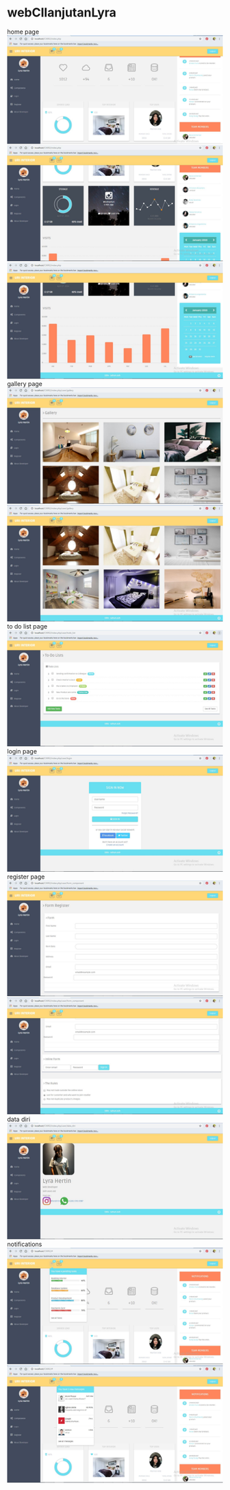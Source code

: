 # webCIlanjutanLyra
home page
![alt text](https://github.com/lyrahrtn/webCIlanjutanLyra/blob/master/1.JPG)
![alt text](https://github.com/lyrahrtn/webCIlanjutanLyra/blob/master/2.JPG)
![alt text](https://github.com/lyrahrtn/webCIlanjutanLyra/blob/master/3.JPG)
gallery page
![alt text](https://github.com/lyrahrtn/webCIlanjutanLyra/blob/master/4.JPG)
![alt text](https://github.com/lyrahrtn/webCIlanjutanLyra/blob/master/5.JPG)
to do list page
![alt text](https://github.com/lyrahrtn/webCIlanjutanLyra/blob/master/6.JPG)
login page
![alt text](https://github.com/lyrahrtn/webCIlanjutanLyra/blob/master/7.JPG)
register page
![alt text](https://github.com/lyrahrtn/webCIlanjutanLyra/blob/master/8.JPG)
![alt text](https://github.com/lyrahrtn/webCIlanjutanLyra/blob/master/9.JPG)
data diri
![alt text](https://github.com/lyrahrtn/webCIlanjutanLyra/blob/master/10.JPG)
notifications
![alt text](https://github.com/lyrahrtn/webCIlanjutanLyra/blob/master/11.JPG)
![alt text](https://github.com/lyrahrtn/webCIlanjutanLyra/blob/master/12.JPG)
